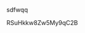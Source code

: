 sdfwqq











































































RSuHkkw8Zw5My9qC2B
